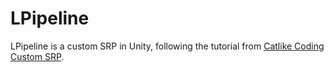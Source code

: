 # LPipeline

LPipeline is a custom SRP in Unity, following the tutorial from [Catlike Coding Custom SRP](https://catlikecoding.com/unity/tutorials/custom-srp/).

